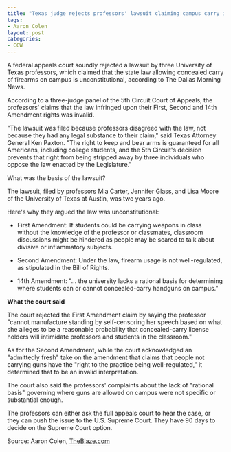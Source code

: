 ```yaml
---
title: "Texas judge rejects professors' lawsuit claiming campus carry is unconstitutional"
tags:
- Aaron Colen
layout: post
categories:
- CCW
---
```


A federal appeals court soundly rejected a lawsuit by three University of Texas professors, which claimed that the state law allowing concealed carry of firearms on campus is unconstitutional, according to The Dallas Morning News.

According to a three-judge panel of the 5th Circuit Court of Appeals, the professors' claims that the law infringed upon their First, Second and 14th Amendment rights was invalid.

"The lawsuit was filed because professors disagreed with the law, not because they had any legal substance to their claim," said Texas Attorney General Ken Paxton. "The right to keep and bear arms is guaranteed for all Americans, including college students, and the 5th Circuit's decision prevents that right from being stripped away by three individuals who oppose the law enacted by the Legislature."

What was the basis of the lawsuit?

The lawsuit, filed by professors Mia Carter, Jennifer Glass, and Lisa Moore of the University of Texas at Austin, was two years ago.

Here's why they argued the law was unconstitutional:

- First Amendment: If students could be carrying weapons in class without the knowledge of the professor or classmates, classroom discussions might be hindered as people may be scared to talk about divisive or inflammatory subjects.

- Second Amendment: Under the law, firearm usage is not well-regulated, as stipulated in the Bill of Rights.

- 14th Amendment: "... the university lacks a rational basis for determining where students can or cannot concealed-carry handguns on campus."

**What the court said**

The court rejected the First Amendment claim by saying the professor "cannot manufacture standing by self-censoring her speech based on what she alleges to be a reasonable probability that concealed-carry license holders will intimidate professors and students in the classroom."

As for the Second Amendment, while the court acknowledged an "admittedly fresh" take on the amendment that claims that people not carrying guns have the "right to the practice being well-regulated," it determined that to be an invalid interpretation.

The court also said the professors' complaints about the lack of "rational basis" governing where guns are allowed on campus were not specific or substantial enough.

The professors can either ask the full appeals court to hear the case, or they can push the issue to the U.S. Supreme Court. They have 90 days to decide on the Supreme Court option.

Source: Aaron Colen, [TheBlaze.com](https://www.theblaze.com/news/2018/08/17/texas-judge-rejects-professors-lawsuit-claiming-campus-carry-is-unconstitutional)
